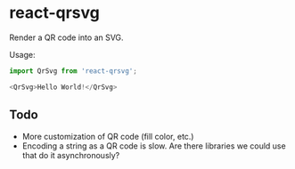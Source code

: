 react-qrsvg
===========

Render a QR code into an SVG.

Usage:

```js
import QrSvg from 'react-qrsvg';

<QrSvg>Hello World!</QrSvg>
```

Todo
----

- More customization of QR code (fill color, etc.)
- Encoding a string as a QR code is slow. Are there libraries we could use that
  do it asynchronously?
